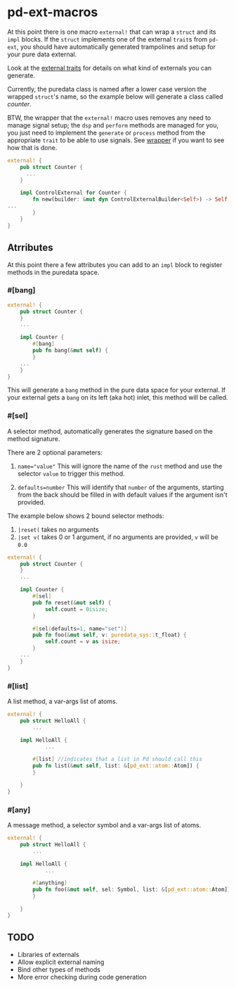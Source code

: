 # pd-ext-macros

At this point there is one macro `external!` that can wrap a `struct` and its `impl` blocks.
If the `struct` implements one of the external `trait`s from `pd-ext`, you should
have automatically generated trampolines and setup for your pure data external.

Look at the [external traits](../external/src/external.rs) for details on what
kind of externals you can generate.

Currently, the puredata class is named after a lower case version the wrapped
`struct`'s name, so the example below will generate a class called *counter*.

BTW, the wrapper that the `external!` macro uses removes any need to manage
signal setup; the `dsp` and `perform` methods are managed for you, you just need
to implement the `generate` or `process` method from the appropriate `trait`
to be able to use signals.  See [wrapper](../external/src/wrapper.rs) if you
want to see how that is done.

```rust
external! {
    pub struct Counter {
      ...
    }

    impl ControlExternal for Counter {
        fn new(builder: &mut dyn ControlExternalBuilder<Self>) -> Self {
...
        }
    }
}
```

  
## Atrributes

At this point there a few attributes you can add to an `impl` block to register methods
in the puredata space.

### #[bang]

```rust
external! {
    pub struct Counter {
    }
    ...

    impl Counter {
        #[bang]
        pub fn bang(&mut self) {
        }
    ...
    }
}
```

This will generate a `bang` method in the pure data space for your external.
If your external gets a `bang` on its left (aka hot) inlet, this method will
be called.

### #[sel]

A selector method, automatically generates the signature based on the method
signature.

There are 2 optional parameters:

1. `name="value"`
    This will ignore the name of the `rust` method and use the selector `value` to
    trigger this method.

2. `defaults=number`
    This will identify that `number` of the arguments, starting from the back
    should be filled in with default values if the argument isn't provided.

The example below shows 2 bound selector methods:

1. `|reset(` takes no arguments
1. `|set v(` takes 0 or 1 argument, if no arguments are provided, `v` will be `0.0`


```rust
external! {
    pub struct Counter {
    }
    ...

    impl Counter {
        #[sel]
        pub fn reset(&mut self) {
            self.count = 0isize;
        }

        #[sel(defaults=1, name="set")]
        pub fn foo(&mut self, v: puredata_sys::t_float) {
            self.count = v as isize;
        }
    ...
    }
}
```

### #[list]

A list method, a var-args list of atoms.

```rust
external! {
    pub struct HelloAll {
		...

    impl HelloAll {
			...

        #[list] //indicates that a list in Pd should call this
        pub fn list(&mut self, list: &[pd_ext::atom::Atom]) {
        }

    }
}
```

### #[any]

A message method, a selector symbol and a var-args list of atoms.

```rust
external! {
    pub struct HelloAll {
		...

    impl HelloAll {
			...

        #[anything]
        pub fn foo(&mut self, sel: Symbol, list: &[pd_ext::atom::Atom]) {
        }

    }
}
```

## TODO

* Libraries of externals
* Allow explicit external naming
* Bind other types of methods
* More error checking during code generation

